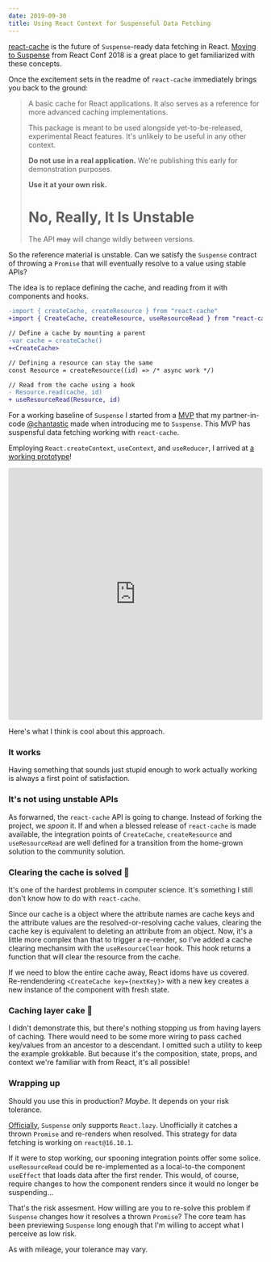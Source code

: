 ```yaml
---
date: 2019-09-30
title: Using React Context for Suspenseful Data Fetching
---
```


[react-cache][] is the future of `Suspense`-ready data fetching in React.
[Moving to Suspense][] from React Conf 2018 is a great place to get familiarized with these concepts.

Once the excitement sets in the readme of `react-cache` immediately brings you back to the ground:

> A basic cache for React applications. It also serves as a reference for more advanced caching implementations.
>
> This package is meant to be used alongside yet-to-be-released, experimental React features. It's unlikely to be useful in any other context.
>
> **Do not use in a real application.** We're publishing this early for
> demonstration purposes.
>
> **Use it at your own risk.**
>
> # No, Really, It Is Unstable
>
> The API ~~may~~ will change wildly between versions.

So the reference material is unstable. Can we satisfy the `Suspense` contract of throwing a `Promise` that will eventually resolve to a value using stable APIs?

The idea is to replace defining the cache, and reading from it with components and hooks.

```diff
-import { createCache, createResource } from "react-cache"
+import { CreateCache, createResource, useResourceRead } from "react-cache-but-its-a-context"

// Define a cache by mounting a parent
-var cache = createCache()
+<CreateCache>

// Defining a resource can stay the same
const Resource = createResource((id) => /* async work */)

// Read from the cache using a hook
- Resource.read(cache, id)
+ useResourceRead(Resource, id)
```

For a working baseline of `Suspense` I started from a [MVP][] that my partner-in-code [@chantastic][] made when introducing me to `Suspense`.
This MVP has suspensful data fetching working with `react-cache`.

Employing `React.createContext`, `useContext`, and `useReducer`, I arrived at [a working prototype][]!

<iframe src="https://codesandbox.io/embed/react-cache-but-its-a-context-701hz?fontsize=14" title="React Cache, but it&#039;s a context" allow="geolocation; microphone; camera; midi; vr; accelerometer; gyroscope; payment; ambient-light-sensor; encrypted-media; usb" style="width:100%; height:500px; border:0; border-radius: 4px; overflow:hidden;" sandbox="allow-modals allow-forms allow-popups allow-scripts allow-same-origin"></iframe>

Here's what I think is cool about this approach.

### It works

Having something that sounds just stupid enough to work actually working is always a first point of satisfaction.

### It's not using unstable APIs

As forwarned, the `react-cache` API is going to change. Instead of forking the project, we _spoon_ it. If and when a blessed release of `react-cache` is made available, the integration points of `CreateCache`, `createResource` and `useResourceRead` are well defined for a transition from the home-grown solution to the community solution.

### Clearing the cache is solved 🤞

It's one of the hardest problems in computer science.
It's something I still don't know how to do with `react-cache`.

Since our cache is a object where the attribute names are cache keys and the attribute values are the resolved-or-resolving cache values, clearing the cache key is equivalent to deleting an attribute from an object.
Now, it's a little more complex than that to trigger a re-render, so I've added a cache clearing mechansim with the `useResourceClear` hook.
This hook returns a function that will clear the resource from the cache.

If we need to blow the entire cache away, React idoms have us covered. Re-rendendering `<CreateCache key={nextKey}>` with a new key creates a new instance of the component with fresh state.

### Caching layer cake 🍰

I didn't demonstrate this, but there's nothing stopping us from having layers of caching.
There would need to be some more wiring to pass cached key/values from an ancestor to a descendant.
I omitted such a utility to keep the example grokkable.
But because it's the composition, state, props, and context we're familiar with from React, it's all possible!

### Wrapping up

Should you use this in production?
_Maybe_.
It depends on your risk tolerance.

[Officially][], `Suspense` only supports `React.lazy`.
Unofficially it catches a thrown `Promise` and re-renders when resolved.
This strategy for data fetching is working on `react@16.10.1`.

If it were to stop working, our spooning integration points offer some solice.
`useResourceRead` could be re-implemented as a local-to-the component `useEffect` that loads data after the first render.
This would, of course, require changes to how the component renders since it would no longer be suspending...

That's the risk assesment.
How willing are you to re-solve this problem if `Suspense` changes how it resolves a thrown `Promise`?
The core team has been previewing `Suspense` long enough that I'm willing to accept what I perceive as low risk.

As with mileage, your tolerance may vary.

[react-cache]: https://github.com/facebook/react/tree/05dc814cf061796c54e3aab7dd18a1b54615fc6b/packages/react-cache
[moving to suspense]: https://www.youtube.com/watch?v=SCQgE4mTnjU
[mvp]: https://codesandbox.io/embed/jl67r9o2pv?fontsize=14
[@chantastic]: https://twitter.com/chantastic
[a working prototype]: https://codesandbox.io/embed/react-cache-but-its-a-context-701hz?fontsize=14
[officially]: https://reactjs.org/docs/react-api.html#reactsuspense
